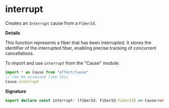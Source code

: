 # interrupt

Creates an `Interrupt` cause from a `FiberId`.

**Details**

This function represents a fiber that has been interrupted. It stores the
identifier of the interrupted fiber, enabling precise tracking of concurrent
cancellations.

To import and use `interrupt` from the "Cause" module:

```ts
import * as Cause from "effect/Cause"
// Can be accessed like this
Cause.interrupt
```

**Signature**

```ts
export declare const interrupt: (fiberId: FiberId.FiberId) => Cause<never>
```
